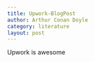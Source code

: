```yaml
---
title: Upwork-BlogPost
author: Arthur Conan Doyle
category: literature
layout: post
---
```


Upwork is awesome